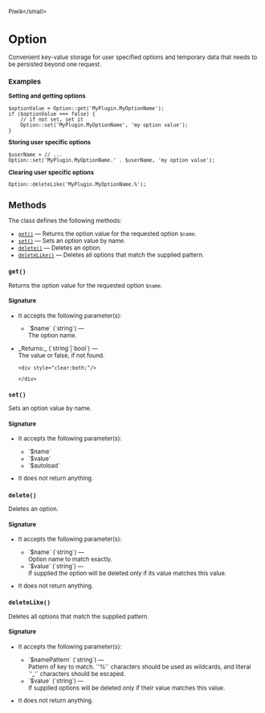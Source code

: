 <small>Piwik\</small>

Option
======

Convenient key-value storage for user specified options and temporary data that needs to be persisted beyond one request.

### Examples

**Setting and getting options**

    $optionValue = Option::get('MyPlugin.MyOptionName');
    if ($optionValue === false) {
        // if not set, set it
        Option::set('MyPlugin.MyOptionName', 'my option value');
    }

**Storing user specific options**

    $userName = // ...
    Option::set('MyPlugin.MyOptionName.' . $userName, 'my option value');

**Clearing user specific options**

    Option::deleteLike('MyPlugin.MyOptionName.%');

Methods
-------

The class defines the following methods:

- [`get()`](#get) &mdash; Returns the option value for the requested option `$name`.
- [`set()`](#set) &mdash; Sets an option value by name.
- [`delete()`](#delete) &mdash; Deletes an option.
- [`deleteLike()`](#deletelike) &mdash; Deletes all options that match the supplied pattern.

<a name="get" id="get"></a>
<a name="get" id="get"></a>
### `get()`

Returns the option value for the requested option `$name`.

#### Signature

-  It accepts the following parameter(s):

   <ul>
   <li>
      <div markdown="1" class="parameter">
      `$name` (`string`) &mdash;

      <div markdown="1" class="param-desc"> The option name.</div>

      <div style="clear:both;"/>

      </div>
   </li>
   </ul>

<ul>
  <li>
    <div markdown="1" class="parameter">
    _Returns:_  (`string`|`bool`) &mdash;
    <div markdown="1" class="param-desc">The value or false, if not found.</div>

    <div style="clear:both;"/>

    </div>
  </li>
</ul>

<a name="set" id="set"></a>
<a name="set" id="set"></a>
### `set()`

Sets an option value by name.

#### Signature

-  It accepts the following parameter(s):

   <ul>
   <li>
      <div markdown="1" class="parameter">
      `$name`

      <div markdown="1" class="param-desc"></div>

      <div style="clear:both;"/>

      </div>
   </li>
   <li>
      <div markdown="1" class="parameter">
      `$value`

      <div markdown="1" class="param-desc"></div>

      <div style="clear:both;"/>

      </div>
   </li>
   <li>
      <div markdown="1" class="parameter">
      `$autoload`

      <div markdown="1" class="param-desc"></div>

      <div style="clear:both;"/>

      </div>
   </li>
   </ul>
- It does not return anything.

<a name="delete" id="delete"></a>
<a name="delete" id="delete"></a>
### `delete()`

Deletes an option.

#### Signature

-  It accepts the following parameter(s):

   <ul>
   <li>
      <div markdown="1" class="parameter">
      `$name` (`string`) &mdash;

      <div markdown="1" class="param-desc"> Option name to match exactly.</div>

      <div style="clear:both;"/>

      </div>
   </li>
   <li>
      <div markdown="1" class="parameter">
      `$value` (`string`) &mdash;

      <div markdown="1" class="param-desc"> If supplied the option will be deleted only if its value matches this value.</div>

      <div style="clear:both;"/>

      </div>
   </li>
   </ul>
- It does not return anything.

<a name="deletelike" id="deletelike"></a>
<a name="deleteLike" id="deleteLike"></a>
### `deleteLike()`

Deletes all options that match the supplied pattern.

#### Signature

-  It accepts the following parameter(s):

   <ul>
   <li>
      <div markdown="1" class="parameter">
      `$namePattern` (`string`) &mdash;

      <div markdown="1" class="param-desc"> Pattern of key to match. `'%'` characters should be used as wildcards, and literal `'_'` characters should be escaped.</div>

      <div style="clear:both;"/>

      </div>
   </li>
   <li>
      <div markdown="1" class="parameter">
      `$value` (`string`) &mdash;

      <div markdown="1" class="param-desc"> If supplied options will be deleted only if their value matches this value.</div>

      <div style="clear:both;"/>

      </div>
   </li>
   </ul>
- It does not return anything.

